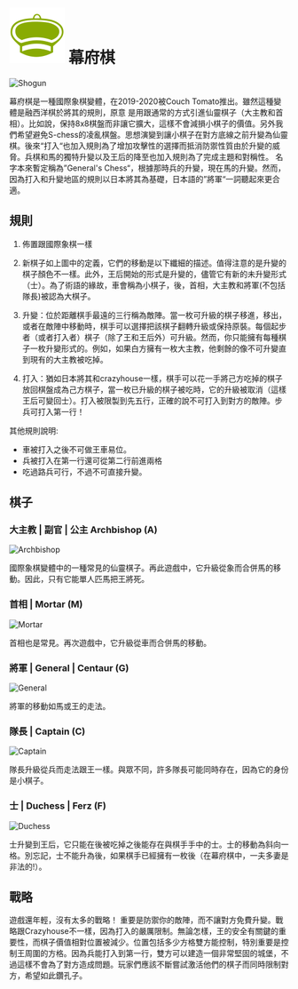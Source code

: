 # ![Shogun](https://github.com/gbtami/pychess-variants/blob/master/static/icons/shogun.svg) 幕府棋

![Shogun](https://github.com/gbtami/pychess-variants/blob/master/static/images/CVariantsGuide/ShogunPromotions3.png)

幕府棋是一種國際象棋變體，在2019-2020被Couch Tomato推出。雖然這種變體是融西洋棋於將其的規則，原意
是用跟通常的方式引進仙靈棋子（大主教和首相）。比如說，保持8x8棋盤而非讓它擴大，這樣不會減損小棋子的價值。另外我們希望避免S-chess的凌亂棋盤。思想演變到讓小棋子在對方底線之前升變為仙靈棋。後來“打入“也加入規則為了增加攻擊性的選擇而抵消防禦性質由於升變的威脅。兵棋和馬的獨特升變以及王后的降至也加入規則為了完成主題和對稱性。
名字本來暫定稱為”General's Chess“，根據那時兵的升變，現在馬的升變。然而，因為打入和升變地區的規則以日本將其為基礎，日本語的”將軍“一詞聽起來更合適。

## 規則

1. 佈置跟國際象棋一樣

2. 新棋子如上圖中的定義，它們的移動是以下纖細的描述。值得注意的是升變的棋子顏色不一樣。此外，王后開始的形式是升變的，儘管它有新的未升變形式（士）。為了術語的緣故，車會稱為小棋子，後，首相，大主教和將軍(不包括隊長)被認為大棋子。

3. 升變：位於距離棋手最遠的三行稱為敵陣。當一枚可升級的棋子移進，移出，或者在敵陣中移動時，棋手可以選擇把該棋子翻轉升級或保持原裝。每個起步者（或者打入者）棋子（除了王和王后外）可升級。然而，你只能擁有每種棋子一枚升變形式的。例如，如果白方擁有一枚大主教，他剩餘的像不可升變直到現有的大主教被吃掉。

4. 打入：猶如日本將其和crazyhouse一樣，棋手可以花一手將己方吃掉的棋子放回棋盤成為己方棋子，當一枚已升級的棋子被吃時，它的升級被取消（這樣王后可變回士）。打入被限製到先五行，正確的說不可打入到對方的敵陣。步兵可打入第一行！

其他規則說明:
* 車被打入之後不可做王車易位。
* 兵被打入在第一行還可從第二行前進兩格
* 吃過路兵可行，不過不可直接升變。

## 棋子

### 大主教 | 副官 | 公主 Archbishop (A)

![Archbishop](https://github.com/gbtami/pychess-variants/blob/master/static/images/CVariantsGuide/ArchbishopShogun.png)

國際象棋變體中的一種常見的仙靈棋子。再此遊戲中，它升級從象而合併馬的移動。因此，只有它能單人匹馬把王將死。

### 首相 | Mortar (M)

![Mortar](https://github.com/gbtami/pychess-variants/blob/master/static/images/CVariantsGuide/Mortar.png)

首相也是常見。再次遊戲中，它升級從車而合併馬的移動。

### 將軍 | General | Centaur (G)

![General](https://github.com/gbtami/pychess-variants/blob/master/static/images/CVariantsGuide/General.png)

將軍的移動如馬或王的走法。

### 隊長 | Captain (C)

![Captain](https://github.com/gbtami/pychess-variants/blob/master/static/images/CVariantsGuide/Captain.png)

隊長升級從兵而走法跟王一樣。與眾不同，許多隊長可能同時存在，因為它的身份是小棋子。

### 士 | Duchess | Ferz (F) 

![Duchess](https://github.com/gbtami/pychess-variants/blob/master/static/images/CVariantsGuide/Duchess.png)

士升變到王后，它只能在後被吃掉之後能存在與棋手手中的士。士的移動為斜向一格。別忘記，士不能升為後，如果棋手已經擁有一枚後（在幕府棋中，一夫多妻是非法的!）。

## 戰略

遊戲還年輕，沒有太多的戰略！
重要是防禦你的敵陣，而不讓對方免費升變。戰略跟Crazyhouse不一樣，因為打入的嚴厲限制。無論怎樣，王的安全有關鍵的重要性，而棋子價值相對位置被減少。位置包括多少方格雙方能控制，特別重要是控制王周圍的方格。因為兵能打入到第一行，雙方可以建造一個非常堅固的城堡，不過這樣不會為了對方造成問題。玩家們應該不斷嘗試激活他們的棋子而同時限制對方，希望如此鑽孔子。